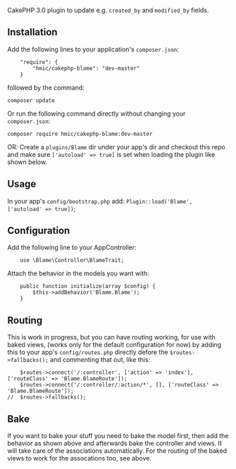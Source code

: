 
CakePHP 3.0 plugin to update e.g. `created_by` and `modified_by` fields.

## Installation

Add the following lines to your application's `composer.json`:

```
    "require": {
        "hmic/cakephp-blame": "dev-master"
    }
```

followed by the command:

`composer update`

Or run the following command directly without changing your `composer.json`:

`composer require hmic/cakephp-blame:dev-master`

OR:
Create a `plugins/Blame` dir under your app's dir and checkout this repo
and make sure `['autoload' => true]` is set when loading the plugin like shown below.

## Usage

In your app's `config/bootstrap.php` add: `Plugin::load('Blame', ['autoload' => true])`;

## Configuration

Add the following line to your AppController:

```
    use \Blame\Controller\BlameTrait;
```

Attach the behavior in the models you want with:

```
    public function initialize(array $config) {
        $this->addBehavior('Blame.Blame');
    }
```

## Routing

This is work in progress, but you can have routing working, for use with baked views,
(works only for the default configuration for now) by adding this to your app's
`config/routes.php` directly defore the `$routes->fallbacks();` and commenting that out,
like this:

```
 	$routes->connect('/:controller', ['action' => 'index'], ['routeClass' => 'Blame.BlameRoute']);
 	$routes->connect('/:controller/:action/*', [], ['routeClass' => 'Blame.BlameRoute']);
//	$routes->fallbacks();
```

## Bake
If you want to bake your stuff you need to bake the model first, then add the behavior as shown
above and afterwards bake the controller and views. It will take care of the associations
automatically. For the routing of the baked views to work for the assocations too, see above.
